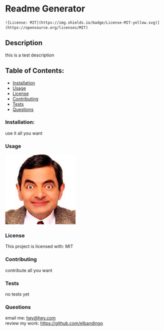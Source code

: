 # Readme Generator
    ![License: MIT](https://img.shields.io/badge/License-MIT-yellow.svg)](https://opensource.org/licenses/MIT)
## Description    
this is a test description
## Table of Contents:
* [Installation](#installation)
* [Usage](#usage)
* [License](#license)
* [Contributing](#contributing)
* [Tests](#tests)
* [Questions](#questions)
### Installation:
use it all you want
### Usage
![usage tutorial](assets/images/image.jpg)
### License
This project is licensed with:
MIT
### Contributing
contribute all you want
### Tests
no tests yet
### Questions
email me: hey@hey.com<br />
review my work: https://github.com/elbandingo
